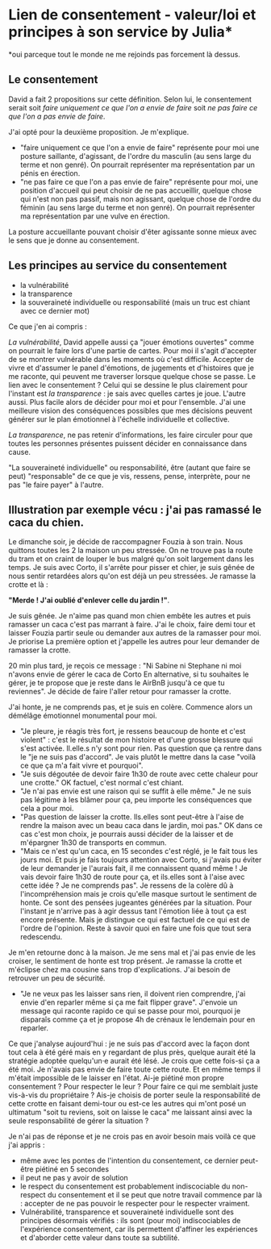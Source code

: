 
# Lien de consentement - valeur/loi et principes à son service by Julia*
*oui parceque tout le monde ne me rejoinds pas forcement là dessus.

## Le consentement 

David a fait 2 propositions sur cette définition. Selon lui, le consentement serait soit *faire uniquement ce que l'on a envie de faire* soit *ne pas faire ce que l'on a pas envie de faire*. 

J'ai opté pour la deuxième proposition. Je m'explique.

- "faire uniquement ce que l'on a envie de faire" représente pour moi une posture saillante, d'agissant, de l'ordre du masculin (au sens large du terme et non genré). On pourrait représenter ma représentation par un pénis en érection.
- "ne pas faire ce que l'on a pas envie de faire" représente pour moi, une position d'accueil qui peut choisir de ne pas accueillir, quelque chose qui n'est non pas passif, mais non agissant, quelque chose de l'ordre du féminin (au sens large du terme et non genré). On pourrait représenter ma représentation par une vulve en érection. 

La posture accueillante pouvant choisir d'êter agissante sonne mieux avec le sens que je donne au consentement.

## Les principes au service du consentement

- la vulnérabilité
- la transparence
- la souveraineté individuelle ou responsabilité (mais un truc est chiant avec ce dernier mot)

Ce que j'en ai compris : 

*La vulnérabilité*, David appelle aussi ça "jouer émotions ouvertes" comme on pourrait le faire lors d'une partie de cartes. Pour moi il s'agit d'accepter de se montrer vulnérable dans les moments où c'est difficile. Accepter de vivre et d'assumer le panel d'émotions, de jugements et d'histoires que je me raconte, qui peuvent me traverser lorsque quelque chose se passe. Le lien avec le consentement ? Celui qui se dessine le plus clairement pour l'instant est *la transparence* : je sais avec quelles cartes je joue. L'autre aussi. Plus facile alors de décider pour moi et pour l'ensemble. J'ai une meilleure vision des conséquences possibles que mes décisions peuvent générer sur le plan émotionnel à l'échelle individuelle et collective. 

*La transparence*, ne pas retenir d'informations, les faire circuler pour que toutes les personnes présentes puissent décider en connaissance dans cause.
 
"La souveraineté individuelle" ou responsabilité, être (autant que faire se peut) "responsable" de ce que je vis, ressens, pense, interprète, pour ne pas "le faire payer" à l'autre. 

## Illustration par exemple vécu : j'ai pas ramassé le caca du chien. 

Le dimanche soir, je décide de raccompagner Fouzia à son train. Nous quittons toutes les 2 la maison un peu stressée. On ne trouve pas la route du tram et on craint de louper le bus malgré qu'on soit largement dans les temps. Je suis avec Corto, il s'arrête pour pisser et chier, je suis gênée de nous sentir retardées alors qu'on est déjà un peu stressées. Je ramasse la crotte et là : 

**"Merde ! J'ai oublié d'enlever celle du jardin !"**.

Je suis gênée. Je n'aime pas quand mon chien embête les autres et puis ramasser un caca c'est pas marrant à faire. J'ai le choix, faire demi tour et laisser Fouzia partir seule ou demander aux autres de la ramasser pour moi. Je priorise La première option et j'appelle les autres pour leur demander de ramasser la crotte. 

20 min plus tard, je reçois ce message : "Ni Sabine ni Stephane ni moi n'avons envie de gérer le caca de Corto En alternative, si tu souhaites le gérer, je te propose que je reste dans le AirBnB jusqu'à ce que tu reviennes". Je décide de faire l'aller retour pour ramasser la crotte.

J'ai honte, je ne comprends pas, et je suis en colère. Commence alors un démélâge émotionnel monumental pour moi. 

- "Je pleure, je réagis très fort, je ressens beaucoup de honte et c'est violent" : c'est le résultat de mon histoire et d'une grosse blessure qui s'est activée. Il.elle.s n'y sont pour rien. Pas question que ça rentre dans le "je ne suis pas d'accord". Je vais plutôt le mettre dans la case "voilà ce que ça m'a fait vivre et pourquoi".
- "Je suis dégoutée de devoir faire 1h30 de route avec cette chaleur pour une crotte." OK factuel, c'est normal c'est chiant. 
- "Je n'ai pas envie est une raison qui se suffit à elle même." Je ne suis pas légitime à les blâmer pour ça, peu importe les conséquences que cela a pour moi.
- "Pas question de laisser la crotte. Ils.elles sont peut-être à l'aise de rendre la maison avec un beau caca dans le jardin, moi pas." OK dans ce cas c'est mon choix, je pourrais aussi décider de la laisser et de m'épargner 1h30 de transports en commun. 
- "Mais ce n'est qu'un caca, en 15 secondes c'est réglé, je le fait tous les jours moi. Et puis je fais toujours attention avec Corto, si j'avais pu éviter de leur demander je l'aurais fait, il me connaissent quand même ! Je vais devoir faire 1h30 de route pour ça, et ils.elles sont à l'aise avec cette idée ? Je ne comprends pas". Je ressens de la colère dû à l'incompréhension mais je crois qu'elle masque surtout le sentiment de honte. Ce sont des pensées jugeantes générées par la situation. Pour l'instant je n'arrive pas à agir dessus tant l'émotion liée à tout ça est encore présente. Mais je distingue ce qui est factuel de ce qui est de l'ordre de l'opinion. Reste à savoir quoi en faire une fois que tout sera redescendu.

Je m'en retourne donc à la maison. Je me sens mal et j'ai pas envie de les croiser, le sentiment de honte est trop présent. Je ramasse la crotte et m'éclipse chez ma cousine sans trop d'explications. J'ai besoin de retrouver un peu de sécurité.

- "Je ne veux pas les laisser sans rien, il doivent rien comprendre, j'ai envie d'en reparler même si ça me fait flipper grave". J'envoie un message qui raconte rapido ce qui se passe pour moi, pourquoi je disparaîs comme ça et je propose 4h de crénaux le lendemain pour en reparler.

Ce que j'analyse aujourd'hui : je ne suis pas d'accord avec la façon dont tout cela à été géré mais en y regardant de plus près, quelque aurait été la stratégie adoptée quelqu'un·e aurait été lésé. Je crois que cette fois-si ça a été moi. Je n'avais pas envie de faire toute cette route. Et en même temps il m'était impossible de le laisser en l'état. Ai-je piétiné mon propre consentement ? Pour respecter le leur ? Pour faire ce qui me semblait juste vis-à-vis du propriétaire ? Ais-je choisis de porter seule la responsabilité de cette crotte en faisant demi-tour ou est-ce les autres qui m'ont posé un ultimatum "soit tu reviens, soit on laisse le caca" me laissant ainsi avec la seule responsabilité de gérer la situation ?

Je n'ai pas de réponse et je ne crois pas en avoir besoin mais voilà ce que j'ai appris :
- même avec les pontes de l'intention du consentement, ce dernier peut-être piétiné en 5 secondes
- il peut ne pas y avoir de solution 
- le respect du consentement est probablement indiscociable du non-respect du consentement et il se peut que notre travail commence par là : accepter de ne pas pouvoir le respecter pour le respecter vraiment.
- Vulnérabilité, transparence et souveraineté individuelle sont des principes désormais vérifiés : ils sont (pour moi) indiscociables de l'expérience consentement, car ils permettent d'affiner les expériences et d'aborder cette valeur dans toute sa subtilité.



